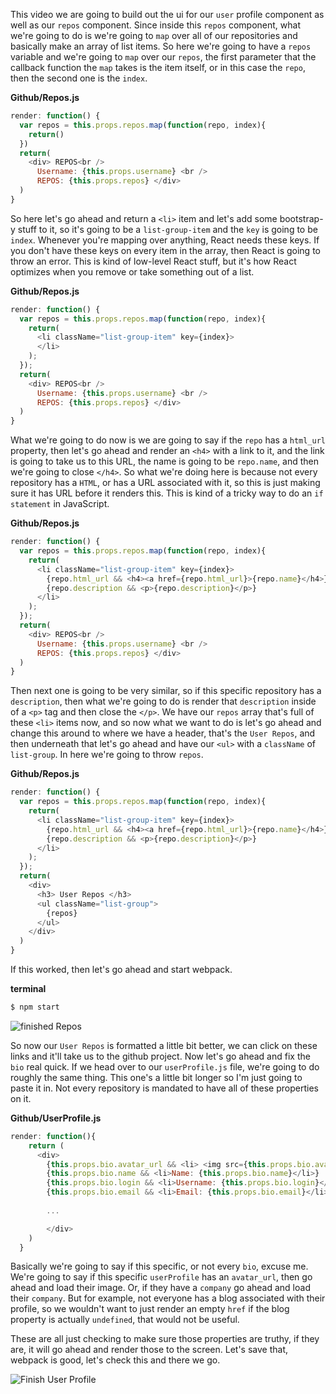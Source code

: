 This video we are going to build out the ui for our `user` profile component as well as our `repos` component. Since inside this `repos` component, what we're going to do is we're going to `map` over all of our repositories and basically make an array of list items. So here we're going to have a `repos` variable and we're going to `map` over our `repos`, the first parameter that the callback function the `map` takes is the item itself, or in this case the `repo`, then the second one is the `index`.

**Github/Repos.js**
``` JavaScript
render: function() {
  var repos = this.props.repos.map(function(repo, index){
    return()
  })
  return(
    <div> REPOS<br />
      Username: {this.props.username} <br />
      REPOS: {this.props.repos} </div>
  )
}
```
So here let's go ahead and return a `<li>` item and let's add some bootstrap-y stuff to it, so it's going to be a `list-group-item` and the `key` is going to be `index`. Whenever you're mapping over anything, React needs these keys. If you don't have these keys on every item in the array, then React is going to throw an error. This is kind of low-level React stuff, but it's how React optimizes when you remove or take something out of a list.

**Github/Repos.js**
``` JavaScript
render: function() {
  var repos = this.props.repos.map(function(repo, index){
    return(
      <li className="list-group-item" key={index}>
      </li>
    );
  });
  return(
    <div> REPOS<br />
      Username: {this.props.username} <br />
      REPOS: {this.props.repos} </div>
  )
}
```
What we're going to do now is we are going to say if the `repo` has a `html_url` property, then let's go ahead and render an `<h4>` with a link to it, and the link is going to take us to this URL, the name is going to be `repo.name`, and then we're going to close `</h4>`. So what we're doing here is because not every repository has a `HTML`, or has a URL associated with it, so this is just making sure it has URL before it renders this. This is kind of a tricky way to do an `if statement` in JavaScript.

**Github/Repos.js**
``` JavaScript
render: function() {
  var repos = this.props.repos.map(function(repo, index){
    return(
      <li className="list-group-item" key={index}>
        {repo.html_url && <h4><a href={repo.html_url}>{repo.name}</h4>}
        {repo.description && <p>{repo.description}</p>}
      </li>
    );
  });
  return(
    <div> REPOS<br />
      Username: {this.props.username} <br />
      REPOS: {this.props.repos} </div>
  )
}
```
Then next one is going to be very similar, so if this specific repository has a `description`, then what we're going to do is render that `description` inside of a `<p>` tag and then close the `</p>`. We have our `repos` array that's full of these `<li>` items now, and so now what we want to do is let's go ahead and change this around to where we have a header, that's the `User Repos`, and then underneath that let's go ahead and have our `<ul>` with a `className` of `list-group`. In here we're going to throw `repos`.

**Github/Repos.js**
``` JavaScript
render: function() {
  var repos = this.props.repos.map(function(repo, index){
    return(
      <li className="list-group-item" key={index}>
        {repo.html_url && <h4><a href={repo.html_url}>{repo.name}</h4>}
        {repo.description && <p>{repo.description}</p>}
      </li>
    );
  });
  return(
    <div>
      <h3> User Repos </h3>
      <ul className="list-group">
        {repos}
      </ul>
    </div>
  )
}
```
If this worked, then let's go ahead and start webpack.

**terminal**
``` Bash
$ npm start
```

![finished Repos](https://d2eip9sf3oo6c2.cloudfront.net/asciicasts/github-notetaker-egghead/10-repoComponent.png)

So now our `User Repos` is formatted a little bit better, we can click on these links and it'll take us to the github project. Now let's go ahead and fix the `bio` real quick. If we head over to our `userProfile.js` file, we're going to do roughly the same thing. This one's a little bit longer so I'm just going to paste it in. Not every repository is mandated to have all of these properties on it.

**Github/UserProfile.js**
``` JavaScript
render: function(){
    return (
      <div>
        {this.props.bio.avatar_url && <li> <img src={this.props.bio.avatar_url}</li>}
        {this.props.bio.name && <li>Name: {this.props.bio.name}</li>}
        {this.props.bio.login && <li>Username: {this.props.bio.login}</li>}
        {this.props.bio.email && <li>Email: {this.props.bio.email}</li>}
        
        ...

        </div>
    )
  }
```

Basically we're going to say if this specific, or not every `bio`, excuse me. We're going to say if this specific `userProfile` has an `avatar_url`, then go ahead and load their image. Or, if they have a `company` go ahead and load their `company`. But for example, not everyone has a blog associated with their profile, so we wouldn't want to just render an empty `href` if the blog property is actually `undefined`, that would not be useful.

These are all just checking to make sure those properties are truthy, if they are, it will go ahead and render those to the screen. Let's save that, webpack is good, let's check this and there we go.

![Finish User Profile](https://d2eip9sf3oo6c2.cloudfront.net/asciicasts/github-notetaker-egghead/10-finish.png)
